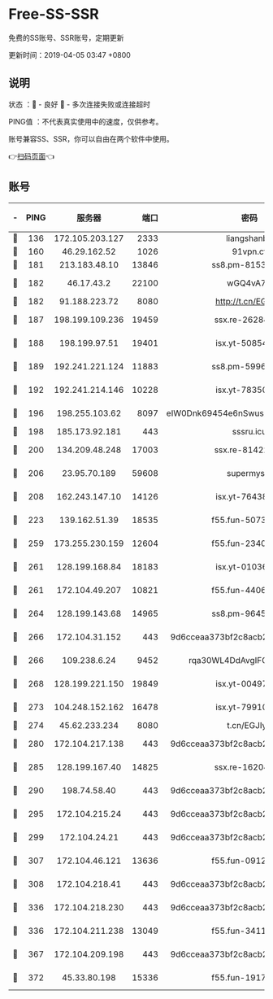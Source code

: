 # Free-SS-SSR

免费的SS账号、SSR账号，定期更新

更新时间：2019-04-05 03:47 +0800

## 说明

状态     ：🙂 - 良好 🙁 - 多次连接失败或连接超时

PING值   ：不代表真实使用中的速度，仅供参考。

账号兼容SS、SSR，你可以自由在两个软件中使用。

👉[扫码页面](https://liesauer.github.io/Free-SS-SSR/)👈

## 账号

|-|PING|服务器|端口|密码|加密方式|区域|
|:----:|:----:|:-----:|-----:|:----:|:----:|:----:|
|🙂|136|172.105.203.127|2333|liangshanbo|chacha20|JP|
|🙂|160|46.29.162.52|1026|91vpn.cf|rc4-md5|RU|
|🙂|181|213.183.48.10|13846|ss8.pm-81534846|rc4-md5|RU|
|🙂|182|46.17.43.2|22100|wGQ4vA7D|aes-256-gcm|RU|
|🙂|182|91.188.223.72|8080|http://t.cn/EGJIyrl|rc4-md5|RU|
|🙂|187|198.199.109.236|19459|ssx.re-26284285|aes-256-cfb|US|
|🙂|188|198.199.97.51|19401|isx.yt-50854256|aes-256-cfb|US|
|🙂|189|192.241.221.124|11883|ss8.pm-59969205|aes-256-cfb|US|
|🙂|192|192.241.214.146|10228|isx.yt-78350737|aes-256-cfb|US|
|🙂|196|198.255.103.62|8097|eIW0Dnk69454e6nSwuspv9DmS201tQ0D|aes-256-cfb|US|
|🙂|198|185.173.92.181|443|sssru.icu|rc4-md5|RU|
|🙂|200|134.209.48.248|17003|ssx.re-81422235|aes-256-cfb|US|
|🙂|206|23.95.70.189|59608|supermyssr|chacha20-ietf|US|
|🙂|208|162.243.147.10|14126|isx.yt-76438840|aes-256-cfb|US|
|🙂|223|139.162.51.39|18535|f55.fun-50730747|aes-256-cfb|SG|
|🙂|259|173.255.230.159|12604|f55.fun-23403272|aes-256-cfb|US|
|🙂|261|128.199.168.84|18183|isx.yt-01036381|aes-256-cfb|SG|
|🙂|261|172.104.49.207|10821|f55.fun-44065715|aes-256-cfb|SG|
|🙂|264|128.199.143.68|14965|ss8.pm-96456884|aes-256-cfb|SG|
|🙂|266|172.104.31.152|443|9d6cceaa373bf2c8acb22e60b6a58be6|aes-256-cfb|US|
|🙂|266|109.238.6.24|9452|rqa30WL4DdAvgIFG6Fs3znzTa|aes-256-cfb|FR|
|🙂|268|128.199.221.150|19849|isx.yt-00497856|aes-256-cfb|SG|
|🙂|273|104.248.152.162|16478|isx.yt-79910339|aes-256-cfb|SG|
|🙂|274|45.62.233.234|8080|t.cn/EGJIyrl|rc4-md5|CA|
|🙂|280|172.104.217.138|443|9d6cceaa373bf2c8acb22e60b6a58be6|aes-256-cfb|US|
|🙂|285|128.199.167.40|14825|ssx.re-16204050|aes-256-cfb|SG|
|🙂|290|198.74.58.40|443|9d6cceaa373bf2c8acb22e60b6a58be6|aes-256-cfb|US|
|🙂|295|172.104.215.24|443|9d6cceaa373bf2c8acb22e60b6a58be6|aes-256-cfb|US|
|🙂|299|172.104.24.21|443|9d6cceaa373bf2c8acb22e60b6a58be6|aes-256-cfb|US|
|🙂|307|172.104.46.121|13636|f55.fun-09121749|aes-256-cfb|SG|
|🙂|308|172.104.218.41|443|9d6cceaa373bf2c8acb22e60b6a58be6|aes-256-cfb|US|
|🙂|336|172.104.218.230|443|9d6cceaa373bf2c8acb22e60b6a58be6|aes-256-cfb|US|
|🙂|336|172.104.211.238|13049|f55.fun-34116982|aes-256-cfb|US|
|🙂|367|172.104.209.198|443|9d6cceaa373bf2c8acb22e60b6a58be6|aes-256-cfb|US|
|🙂|372|45.33.80.198|15336|f55.fun-19171645|aes-256-cfb|US|
